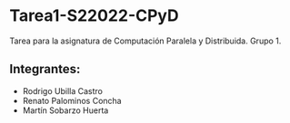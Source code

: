 # Tarea1-S22022-CPyD
 Tarea para la asignatura de Computación Paralela y Distribuida. Grupo 1.
## Integrantes:
* Rodrigo Ubilla Castro
* Renato Palominos Concha
* Martín Sobarzo Huerta
